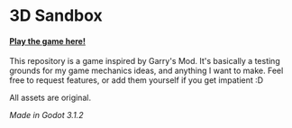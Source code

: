 # 3D Sandbox
#### [Play the game here!](https://craftablescience.github.io/godot-3d-sandbox/html5/ "Click Me")

This repository is a game inspired by Garry's Mod. It's basically a testing grounds for my game mechanics ideas, and anything I want to make.
Feel free to request features, or add them yourself if you get impatient :D

All assets are original.

*Made in Godot 3.1.2*
